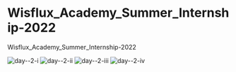 # Wisflux_Academy_Summer_Internship-2022
Wisflux_Academy_Summer_Internship-2022

![day--2-i](https://user-images.githubusercontent.com/91529432/177542960-4838054e-bcd7-4992-89cd-d4215235eb04.png)
![day--2-ii](https://user-images.githubusercontent.com/91529432/177542993-17112d7f-32fb-403c-9dbb-6dcefc174386.png)
![day--2-iii](https://user-images.githubusercontent.com/91529432/177543054-1cba40d8-d1b9-40c6-b85c-9ed44132c2e3.png)
![day--2-iv](https://user-images.githubusercontent.com/91529432/177543097-e712a805-d20d-4129-ab63-04d8407ee157.png)
